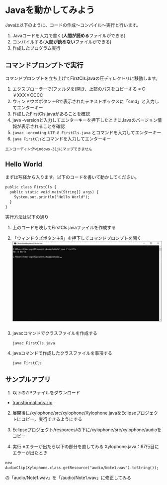 # Javaを動かしてみよう
Javaは以下のように、コードの作成～コンパイル～実行と行います。
1. Javaコードを人力で書く(**人間が読める**ファイルができる)
2. コンパイルする(**人間が読めない**ファイルができる)
3. 作成したプログラム実行

## コマンドプロンプトで実行
コマンドプロンプトを立ち上げてFirstCls.javaの圧ディレクトリに移動します。
1. エクスプローラーで(フォルダを)開き、上部のパスをコピーする ※ C:￥XXX￥CCCC
2. ウィンドウズボタン＋Rで表示されたテキストボックスに「cmd」と入力してエンターキー
3. 作成したFirstCls.javaがあることを確認
4. java -versionと入力してエンターキーを押下したときにJavaのバージョン情報が表示されることを確認
5. ```javac -encoding UTF-8 FirstCls.java``` とコマンドを入力してエンターキー
6. ```java FirstCls```とコマンドを入力してエンターキー


```
エンコーディングwindows-31jにマップできません
```

## Hello World
まずは写経から入ります。以下のコードを書いて動かしてください。

```
public class FirstCls {
  public static void main(String[] args) {
    System.out.println("Hello World");
  }
}
```

実行方法は以下の通り
1. 上のコードを映してFirstCls.javaファイルを作成する

2. 「ウィンドウズボタン＋R」を押下してコマンドプロンプトを開く
![コマンドプロンプト](./img1/cmdImg.png)

2. javacコマンドでクラスファイルを作成する  
    ```
    javac FirstCls.java
    ```

3. javaコマンドで作成したクラスファイルを事項する  
    ```
    java FirstCls
    ```

## サンプルアプリ
1. 以下のZIPファイルをダウンロード
* [transformations.zip](https://docs.oracle.com/javase/jp/8/javafx/sample-apps/transformations.zip)

2. 展開後に/xylophone/src/xylophone/Xylophone.javaをEclipseプロジェクトにコピー、実行できるようにする

3. Eclipseプロジェクト/resporces/の下に/xylophone/src/xylophone/audioをコピー

4. 実行 ※エラーが出たら以下の部分を直してみる
Xylophone.java：67行目にエラーが出たとき
```
new AudioClip(Xylophone.class.getResource("audio/Note1.wav").toString());
```
の「audio/Note1.wav」を「/audio/Note1.wav」に修正してみる
